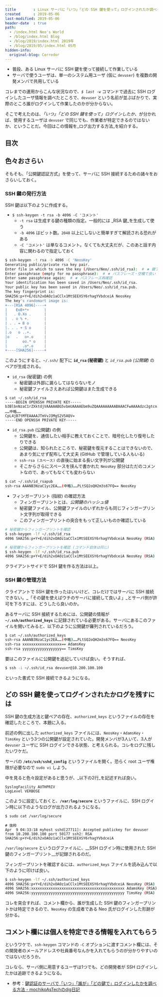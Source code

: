 ```yaml
---
title        : Linux サーバに「いつ」「どの SSH 鍵を使って」ログインされたか調べる方法
created      : 2019-05-06
last-modified: 2019-05-06
header-date  : true
path:
  - /index.html Neo's World
  - /blog/index.html Blog
  - /blog/2019/index.html 2019年
  - /blog/2019/05/index.html 05月
hidden-info:
  original-blog: Corredor
---
```


- 普段、ある Linux サーバに SSH 鍵を使って接続して作業している
- サーバで使うユーザは、単一のシステム用ユーザ (仮に `devuser`) を複数の開発メンバで共用している

コレまでの運用からこんな状況なので、_`$ last -w`_ コマンドで過去に SSH ログインしたユーザ情報を調べたところで、`devuser` という名前が並ぶばかりで、実際のところ誰がログインして作業したのかが分からない。

そこで考えたのは、_「いつ」「どの SSH 鍵を使って」ログインしたか_、が分かれば、使用するユーザは `devuser` で同じでも、作業者が特定できるのではないか、ということだ。今回はこの情報を_ログ出力する方法_を紹介する。

## 目次

## 色々おさらい

そもそも、「公開鍵認証方式」を使って、サーバに SSH 接続するための諸々をおさらいしておく。

### SSH 鍵の発行方法

SSH 鍵は以下のように作成する。

- `$ ssh-keygen -t rsa -b 4096 -C 'コメント'`
  - `-t rsa` は生成する鍵の種類の指定。一般的には _RSA 鍵_を生成して使う
  - `-b 4096` はビット数。`2048` 以上にしないと簡単すぎて解読される恐れがある
  - `-C 'コメント'` は単なるコメント。なくても大丈夫だが、このあと話す内容に関わるので指定しておく

```bash
$ ssh-keygen -t rsa -b 4096 -C 'NeosKey'
Generating public/private rsa key pair.
Enter file in which to save the key (/Users/Neo/.ssh/id_rsa):  # ★ 鍵ファイルの出力先を指定する
Enter passphrase (empty for no passphrase):  # ★ パスフレーズ・空欄で良い
Enter same passphrase again:  # ★ パスフレーズ再確認
Your identification has been saved in /Users/Neo/.ssh/id_rsa.
Your public key has been saved in /Users/Neo/.ssh/id_rsa.pub.
The key fingerprint is:
SHA256:p+Y+E/dih2xOAOz1aCClx1MtSEEXSY6rhagYVbdceiA NeosKey
The key's randomart image is:
+---[RSA 4096]----+
|    EoB+*+       |
|   . O.Xo .      |
|  . o % +.       |
| . . = B o       |
|. . . + S o      |
|.o   o ..+.      |
|o   .   o+.o     |
|       oo.* o    |
|       .o*.o     |
+----[SHA256]-----+
```

このようにすると、`~/.ssh/` 配下に __`id_rsa` (秘密鍵)__ と *`id_rsa.pub` (公開鍵)* のペアが生成される。

- `id_rsa` (秘密鍵) の例
  - 秘密鍵は外部に漏らしてはならないモノ
  - 秘密鍵ファイルさえあれば公開鍵はまた生成できる

```
$ cat ~/.ssh/id_rsa
-----BEGIN OPENSSH PRIVATE KEY-----
b3BlbnNzaC1rZXktdjVAAAAABG5vbmUAAAAEbm9uZQAAAAAAAAABAAACFwAAAAdzc2gtcn
……中略……
CpL4jB7tMfEAAAAJTmVvJ3MgS2V5AQV=
-----END OPENSSH PRIVATE KEY-----
```

- `id_rsa.pub` (公開鍵) の例
  - 公開鍵を、通信したい相手に教えておくことで、暗号化したり復号したりできる
  - 公開鍵は、知られたところで、秘密鍵を復元することはできないので、あまり気にせず配布して大丈夫 (GitHub で管理している人もいる)
  - `ssh-rsa (スペース)` の直後に始まる長い文字列が公開鍵
  - そこからさらにスペースを挟んで書かれた `NeosKey` 部分はただのコメントなので、あってもなくても変わらない

```bash
$ cat ~/.ssh/id_rsapub
ssh-rsa AAANB3NzaC1yc2EA……(中略)……PLtSQ2oQH2m3s67FQ== NeosKey
```

- フィンガープリント (指紋) の確認方法
  - フィンガープリントとは、_公開鍵のハッシュ値_
  - 秘密鍵ファイル、公開鍵ファイルのいずれからも同じフィンガープリント文字列が取得できる
  - このフィンガープリントの突合をもって正しいものか確認している

```bash
# 秘密鍵からフィンガープリントを確認
$ ssh-keygen -lf ~/.ssh/id_rsa
4096 SHA256:p+Y+E/dih2xOAOz1aCClx1MtSEEXSY6rhagYVbdceiA NeosKey (RSA)

# 秘密鍵からフィンガープリントを確認 (コマンド自体は同じ)
$ ssh-keygen -lf ~/.ssh/id_rsa.pub
4096 SHA256:p+Y+E/dih2xOAOz1aCClx1MtSEEXSY6rhagYVbdceiA NeosKey (RSA)
```

クライアントサイドで SSH 鍵を作る方法は以上。

### SSH 鍵の管理方法

クライアントで SSH 鍵を作ったはいいけど、コレだけではサーバに SSH 接続できない。_「その鍵を使えばウチのサーバに接続して良いよ」_とサーバ側が許可を下ろすには、どうしたら良いのか。

あるサーバに SSH 接続するためには、公開鍵の情報が __`~/.ssh/authorized_keys`__ に記録されている必要がある。サーバにあるこのファイルを開いてみると、以下のように公開鍵が羅列されているだろう。

```bash
$ cat ~/.ssh/authorized_keys
ssh-rsa AAANB3NzaC1yc2EA……(中略)……PLtSQ2oQH2m3s67FQ== NeosKey
ssh-rsa xxxxxxxxxxxxxxxxxx== AdamsKey
ssh-rsa yyyyyyyyyyyyyyyyyy== TimsKey
```

要はこのファイルに公開鍵を追記していけば良い。そうすれば、

```bash
$ ssh -i ~/.ssh/id_rsa devuser@10.200.100.100
```

といった書式で SSH 接続できるようになる。

## どの SSH 鍵を使ってログインされたかログを残すには

SSH 鍵の生成方法と鍵ペアの存在、`authorized_keys` というファイルの存在を確認したところで、本題に入る。

前述の例に出した `authorized_keys` ファイルには、`NeosKey`・`AdamsKey`・`TimsKey` という3つの公開鍵が設定されていた。開発メンバが3人いて、3人が `devuser` ユーザに SSH ログインできる状態、と考えられる。コレをログに残したいワケだ。

サーバの __`/etc/ssh/sshd_config`__ というファイルを開く。恐らく root ユーザ権限が必要なので `sudo vi` しよう。

中を見ると色々設定があると思うが、_以下の2行_を記述すれば良い。

```
SyslogFacility AUTHPRIV
LogLevel VERBOSE
```

このように設定しておくと、__`/var/log/secure`__ というファイルに、SSH ログイン時に以下のようなログが出力されるようになる。

```
$ sudo cat /var/log/secure

# 抜粋
Apr  9 04:33:18 myhost sshd[27711]: Accepted publickey for devuser from 10.200.100.100 port 50177 ssh2: RSA SHA256:p+Y+E/dih2xOAOz1aCClx1MtSEEXSY6rhagYVbdceiA
```

`/var/log/secure` というログファイルに、__SSH ログイン時に使用された SSH 鍵のフィンガープリント__が記録されるのだ。

フィンガープリントを確認するには、`authorized_keys` ファイルを読み込んで以下のように叩けば良い。

```bash
$ ssh-keygen -lf ~/.ssh/authorized_keys
4096 SHA256:p+Y+E/dih2xOAOz1aCClx1MtSEEXSY6rhagYVbdceiA NeosKey (RSA)
4096 SHA256:xxxxxxxxxxxxxxxxxxxxxxxxxxxxxxxxxxxxxxxxxxx AdamsKey (RSA)
4096 SHA256:yyyyyyyyyyyyyyyyyyyyyyyyyyyyyyyyyyyyyyyyyyy TimsKey (RSA)
```

コレを突合すれば、コメント欄から、誰が生成した SSH 鍵のフィンガープリントかは特定できるので、`NeosKey` の生成者である Neo 氏がログインした形跡が分かる。

## コメント欄には個人を特定できる情報を入れてもらう

というワケで、`ssh-keygen` コマンドの `-C` オプションに渡すコメント欄には、その開発者のメールアドレスや社員番号なんかを入れてもらうのが分かりやすいのではないだろうか。

コレなら、サーバ側に用意するユーザは1つでも、どの開発者が SSH ログインしたかは追跡できるようになる。

- 参考：[鍵認証のサーバで「いつ」「誰が」「どの鍵で」ログインしたかを調べる方法 - mochikoAsTechのdig日記](https://mochikoastech.hatenablog.com/entry/archives/23)
